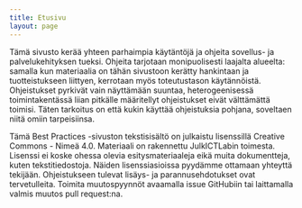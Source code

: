 ```yaml
---
title: Etusivu
layout: page
---
```


Tämä sivusto kerää yhteen parhaimpia käytäntöjä ja ohjeita sovellus- ja palvelukehityksen tueksi. Ohjeita tarjotaan monipuolisesti laajalta alueelta: samalla kun materiaalia on tähän sivustoon kerätty hankintaan ja tuotteistukseen liittyen, kerrotaan myös toteutustason käytännöistä. Ohjeistukset pyrkivät vain näyttämään suuntaa, heterogeenisessä toimintakentässä liian pitkälle määritellyt ohjeistukset eivät välttämättä toimisi. Täten tarkoitus on että kukin käyttää ohjeistuksia pohjana, soveltaen niitä omiin tarpeisiinsa.

Tämä Best Practices -sivuston tekstisisältö on julkaistu lisenssillä Creative Commons - Nimeä 4.0. Materiaali on rakennettu JulkICTLabin toimesta. Lisenssi ei koske ohessa olevia esitysmateriaaleja eikä muita dokumentteja, kuten tekstitiedostoja. Näiden lisenssiasioissa pyydämme ottamaan yhteyttä tekijään. Ohjeistukseen tulevat lisäys- ja parannusehdotukset ovat tervetulleita. Toimita muutospyynnöt avaamalla issue GitHubiin tai laittamalla valmis muutos pull request:na.
